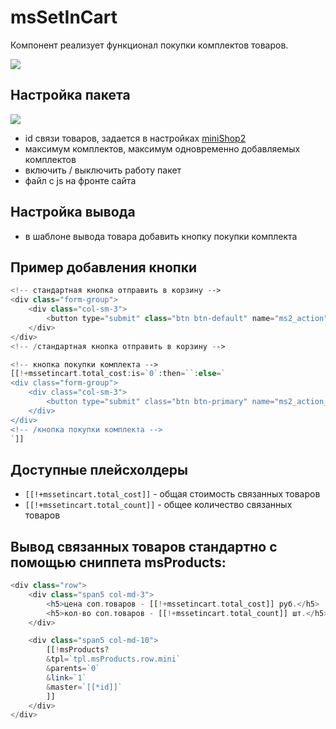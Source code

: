 # msSetInCart

Компонент реализует функционал покупки комплектов товаров.

[![](https://file.modx.pro/files/d/9/e/d9efbebbfef6b748a2027a3a8813a3bes.jpg)](https://file.modx.pro/files/d/9/e/d9efbebbfef6b748a2027a3a8813a3be.png)

## Настройка пакета

[![](https://file.modx.pro/files/c/7/1/c7163e1f39c4bbb6baba7ed904077128s.jpg)](https://file.modx.pro/files/c/7/1/c7163e1f39c4bbb6baba7ed904077128.png)

* id связи товаров, задается в настройках [miniShop2][1]
* максимум комплектов, максимум одновременно добавляемых комплектов
* включить / выключить работу пакет
* файл с js на фронте сайта

## Настройка вывода

* в шаблоне вывода товара добавить кнопку покупки комплекта

## Пример добавления кнопки

```php
<!-- стандартная кнопка отправить в корзину -->
<div class="form-group">
    <div class="col-sm-3">
        <button type="submit" class="btn btn-default" name="ms2_action" value="cart/add"><i class="glyphicon glyphicon-barcode"></i> [[%ms2_frontend_add_to_cart]]</button>
    </div>
</div>
<!-- /стандартная кнопка отправить в корзину -->

<!-- кнопка покупки комплекта -->
[[!+mssetincart.total_cost:is=`0`:then=``:else=`
<div class="form-group">
    <div class="col-sm-3">
        <button type="submit" class="btn btn-primary" name="ms2_action_set" value="cart/addset"><i class="glyphicon glyphicon-barcode"></i> [[%ms2_frontend_add_to_cart]] набор</button>
    </div>
</div>
<!-- /кнопка покупки комплекта -->
`]]
```

## Доступные плейсхолдеры

* `[[!+mssetincart.total_cost]]` - общая стоимость связанных товаров
* `[[!+mssetincart.total_count]]` - общее количество связанных товаров

## Вывод связанных товаров стандартно с помощью сниппета msProducts:

```php
<div class="row">
    <div class="span5 col-md-3">
        <h5>цена соп.товаров - [[!+mssetincart.total_cost]] руб.</h5>
        <h5>кол-во соп.товаров - [[!+mssetincart.total_count]] шт.</h5>
    </div>

    <div class="span5 col-md-10">
        [[!msProducts?
        &tpl=`tpl.msProducts.row.mini`
        &parents=`0`
        &link=`1`
        &master=`[[*id]]`
        ]]
    </div>
</div>
```

[1]: /components/02_miniShop2/
